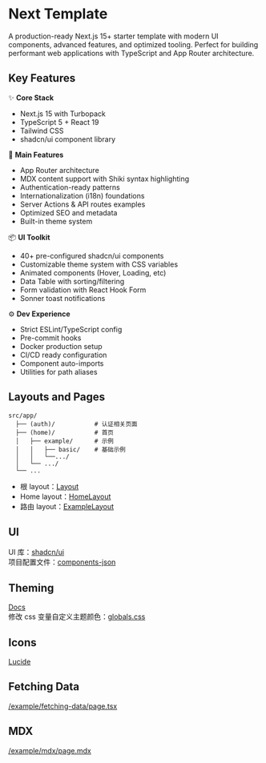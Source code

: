 # Next Template

A production-ready Next.js 15+ starter template with modern UI components, advanced features, and optimized tooling. Perfect for building performant web applications with TypeScript and App Router architecture.

## Key Features

✨ **Core Stack**
- Next.js 15 with Turbopack
- TypeScript 5 + React 19
- Tailwind CSS
- shadcn/ui component library

🚀 **Main Features**
- App Router architecture
- MDX content support with Shiki syntax highlighting
- Authentication-ready patterns
- Internationalization (i18n) foundations
- Server Actions & API routes examples
- Optimized SEO and metadata
- Built-in theme system

📦 **UI Toolkit**
- 40+ pre-configured shadcn/ui components
- Customizable theme system with CSS variables
- Animated components (Hover, Loading, etc)
- Data Table with sorting/filtering
- Form validation with React Hook Form
- Sonner toast notifications

⚙️ **Dev Experience**
- Strict ESLint/TypeScript config
- Pre-commit hooks
- Docker production setup
- CI/CD ready configuration
- Component auto-imports
- Utilities for path aliases

## Layouts and Pages

```
src/app/
  ├── (auth)/           # 认证相关页面
  ├── (home)/        	# 首页
  │   ├── example/      # 示例
  │   │   ├── basic/    # 基础示例
  │   │   └──.../
  │   └── .../
  └── ...
```

- 根 layout：[Layout](./src/app/layout.tsx)
- Home layout：[HomeLayout](<./src/app/(home)/layout.tsx>)
- 路由 layout：[ExampleLayout](<./src/app/(home)/example/layout.tsx>)

## UI

UI 库：[shadcn/ui](https://ui.shadcn.com/)  
项目配置文件：[components-json](./components.json)

## Theming

[Docs](https://ui.shadcn.com/docs/theming)  
修改 css 变量自定义主题颜色：[globals.css](./src/app/globals.css)

## Icons

[Lucide](https://lucide.dev/icons/)

## Fetching Data
[/example/fetching-data/page.tsx](./src/app/(home)/example/fetching-data/page.tsx)

## MDX
[/example/mdx/page.mdx](./src/app/(home)/example/mdx/page.mdx)
